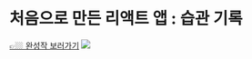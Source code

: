 <h1>처음으로 만든 리액트 앱 : 습관 기록</h1>
<a href="https://rjhee.github.io/react-habit-tracker/">👉🏼 완성작 보러가기</a>
 <img src="https://user-images.githubusercontent.com/87287296/138563376-dfc600d1-68a8-4680-9ddf-11cf37ce6160.png">
